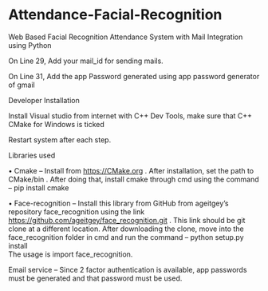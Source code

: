 # Attendance-Facial-Recognition
Web Based Facial Recognition Attendance System with Mail Integration using Python 

On Line 29, Add your mail_id for sending mails.

On Line 31, Add the app Password generated using app password generator of gmail

Developer Installation

Install Visual studio from internet with C++ Dev Tools, make sure that C++ CMake for Windows is ticked

Restart system after each step.

Libraries used

•	Cmake – Install from https://CMake.org . After installation, set the path to CMake/bin . After doing that, install cmake through cmd using the command – pip install cmake

•	Face-recognition – Install this library from GitHub from ageitgey’s repository face_recognition using the link https://github.com/ageitgey/face_recognition.git . This link should be git clone at a different location. After downloading the clone, move into the face_recognition folder in cmd and run the command – python setup.py install  
The usage is import face_recognition.

Email service – Since 2 factor authentication is available, app passwords must be generated and that password must be used.
